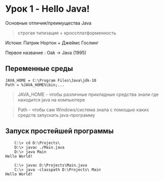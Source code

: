 # Урок 1 - Hello Java!

Основные отличия/преимущества Java

> строгая типизация + кроссплатформенность

Истоки: Патрик Нортон + Джеймс Гослинг

Первое название : Oak -> Java (1995)

## Переменные среды
```
JAVA_HOME = C:\Program Files\Java\jdk-10
Path = %JAVA_HOME%\bin;...
```

> JAVA_HOME - чтобы различные прикладные средства знали где находится java на компьютере

> Path - чтобы сам Windows/система знала с помощью каких средств запускать java-программу

## Запуск простейшей программы

```
    C:\> cd D:\Projects\
    D:\> javac ./Main.java
    D:\> java Main
Hello World!
```

```
    C:\> javac D:\Projects\Main.java
    C:\> java -classpath D:\Projects\ Main
Hello World!
```
  